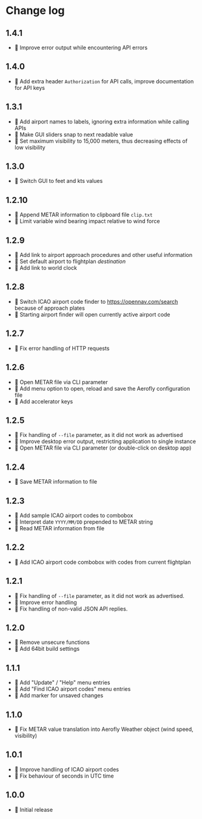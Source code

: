 Change log
==========

1.4.1
-----

* 🎁 Improve error output while encountering API errors

1.4.0
-----

* 🎁 Add extra header `Authorization` for API calls, improve documentation for API keys

1.3.1
-----

* 🎁 Add airport names to labels, ignoring extra information while calling APIs
* 🎁 Make GUI sliders snap to next readable value
* 💊 Set maximum visibility to 15,000 meters, thus decreasing effects of low visibility

1.3.0
-----

* 🎁 Switch GUI to feet and kts values

1.2.10
------

* 🎁 Append METAR information to clipboard file `clip.txt`
* 💊 Limit variable wind bearing impact relative to wind force

1.2.9
-----

* 🎁 Add link to airport approach procedures and other useful information
* 🎁 Set default airport to flightplan _destination_
* 🎁 Add link to world clock

1.2.8
-----

* 🎁 Switch ICAO airport code finder to https://opennav.com/search because of approach plates
* 🎁 Starting airport finder will open currently active airport code

1.2.7
-----

* 💊 Fix error handling of HTTP requests

1.2.6
-----

* 🎁 Open METAR file via CLI parameter
* 🎁 Add menu option to open, reload and save the Aerofly configuration file
* 🎁 Add accelerator keys

1.2.5
-----

* 💊 Fix handling of `--file` parameter, as it did not work as advertised
* 💊 Improve desktop error output, restricting application to single instance
* 🎁 Open METAR file via CLI parameter (or double-click on desktop app)

1.2.4
-----

* 🎁 Save METAR information to file

1.2.3
-----

* 🎁 Add sample ICAO airport codes to combobox
* 🎁 Interpret date `YYYY/MM/DD` prepended to METAR string
* 🎁 Read METAR information from file

1.2.2
-----

* 🎁 Add ICAO airport code combobox with codes from current flightplan

1.2.1
-----

* 💊 Fix handling of `--file` parameter, as it did not work as advertised.
* 💊 Improve error handling
* 💊 Fix handling of non-valid JSON API replies.

1.2.0
-----

* 💊 Remove unsecure functions
* 🎁 Add 64bit build settings

1.1.1
-----

* 🎁 Add "Update" / "Help" menu entries
* 🎁 Add "Find ICAO airport codes" menu entries
* 🎁 Add marker for unsaved changes

1.1.0
-----

* 💊 Fix METAR value translation into Aerofly Weather object (wind speed, visibility)

1.0.1
-----

* 💊 Improve handling of ICAO airport codes
* 💊 Fix behaviour of seconds in UTC time

1.0.0
-----

* 🎁 Initial release
